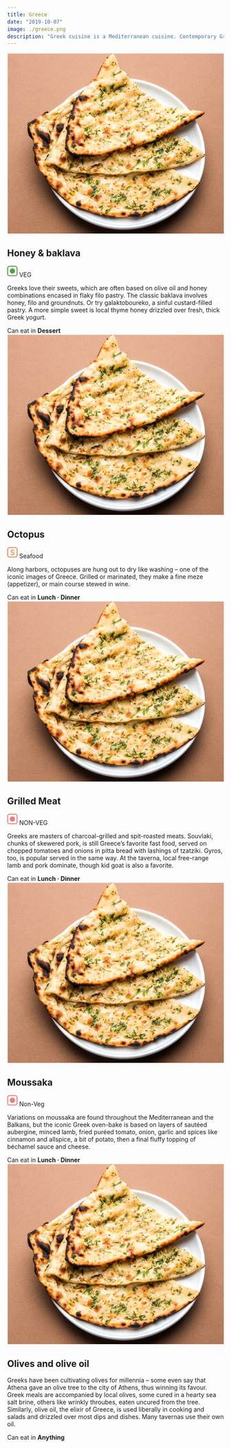 ```yaml
---
title: Greece
date: "2019-10-07"
image: ./greece.png
description: "Greek cuisine is a Mediterranean cuisine. Contemporary Greek cookery makes wide use of vegetables, olive oil, grains, fish, wine, and meat. Other important ingredients include olives, pasta, cheese, lemon juice, herbs, bread, and yogurt. Here's what you must try..."
---
```


<!-- Honey & baklava  -->
  <article class="article-wrap">
    <div class="img-box">
      <img src="/naan.png" class="country-img"/>
    </div>
    <div class="list-txt">
      <div class="txt-desc">
        <h2>Honey & baklava</h2>
        <div class="food-type">
          <span class="veg"><img src="/veg.svg" /> VEG</span>
        </div>
        <p>Greeks love their sweets, which are often based on olive oil and honey combinations encased in flaky filo pastry. The classic baklava involves honey, filo and groundnuts. Or try galaktoboureko, a sinful custard-filled pastry. A more simple sweet is local thyme honey drizzled over fresh, thick Greek yogurt.</p>
      </div>
      <div class="tags">
        <span>Can eat in <strong>Dessert</strong></span>
      </div>
    </div>
  </article>

  <!-- Octopus -->
  <article class="article-wrap">
    <div class="img-box">
      <img src="/naan.png" class="country-img"/>
    </div>
    <div class="list-txt">
      <div class="txt-desc">
        <h2>Octopus</h2>
        <div class="food-type">
          <span class="seafood"><img src="/seafood.svg" /> Seafood</span>
        </div>
        <p>Along harbors, octopuses are hung out to dry like washing – one of the iconic images of Greece. Grilled or marinated, they make a fine meze (appetizer), or main course stewed in wine.</p>
      </div>
      <div class="tags">
        <span>Can eat in <strong>Lunch · Dinner</strong></span>
      </div>
    </div>
  </article>

  <!-- Grilled Meat -->
  <article class="article-wrap">
    <div class="img-box">
      <img src="/naan.png" class="country-img"/>
    </div>
    <div class="list-txt">
      <div class="txt-desc">
        <h2>Grilled Meat</h2>
        <div class="food-type">
          <span class="n-veg"><img src="/non-veg.svg" /> NON-VEG</span>
        </div>
        <p>Greeks are masters of charcoal-grilled and spit-roasted meats. Souvlaki, chunks of skewered pork, is still Greece’s favorite fast food, served on chopped tomatoes and onions in pitta bread with lashings of tzatziki. Gyros, too, is popular served in the same way. At the taverna, local free-range lamb and pork dominate, though kid goat is also a favorite.</p>
      </div>
      <div class="tags">
        <span>Can eat in <strong>Lunch · Dinner</strong></span>
      </div>
    </div>
  </article>

  <!-- Moussaka -->
  <article class="article-wrap">
    <div class="img-box">
      <img src="/naan.png" class="country-img"/>
    </div>
    <div class="list-txt">
      <div class="txt-desc">
        <h2>Moussaka</h2>
        <div class="food-type">
          <span class="n-veg"><img src="/non-veg.svg" /> Non-Veg</span>
        </div>
        <p>Variations on moussaka are found throughout the Mediterranean and the Balkans, but the iconic Greek oven-bake is based on layers of sautéed aubergine, minced lamb, fried puréed tomato, onion, garlic and spices like cinnamon and allspice, a bit of potato, then a final fluffy topping of béchamel sauce and cheese.</p>
      </div>
      <div class="tags">
        <span>Can eat in <strong>Lunch · Dinner</strong></span>
      </div>
    </div>
  </article>

  <!-- Olives and olive oil -->
  <article class="article-wrap">
    <div class="img-box">
      <img src="/naan.png" class="country-img"/>
    </div>
    <div class="list-txt">
      <div class="txt-desc">
        <h2>Olives and olive oil</h2>
        <div class="food-type">
        </div>
        <p>Greeks have been cultivating olives for millennia – some even say that Athena gave an olive tree to the city of Athens, thus winning its favour. Greek meals are accompanied by local olives, some cured in a hearty sea salt brine, others like wrinkly throubes, eaten uncured from the tree. Similarly, olive oil, the elixir of Greece, is used liberally in cooking and salads and drizzled over most dips and dishes. Many tavernas use their own oil.</p>
      </div>
      <div class="tags">
        <span>Can eat in <strong>Anything</strong></span>
      </div>
    </div>
  </article>
